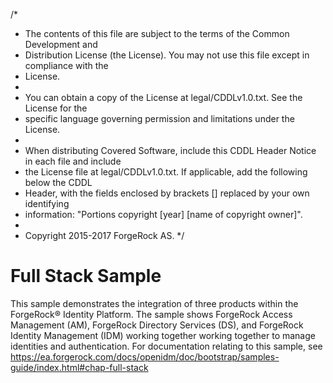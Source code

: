 /*
 * The contents of this file are subject to the terms of the Common Development and
 * Distribution License (the License). You may not use this file except in compliance with the
 * License.
 *
 * You can obtain a copy of the License at legal/CDDLv1.0.txt. See the License for the
 * specific language governing permission and limitations under the License.
 *
 * When distributing Covered Software, include this CDDL Header Notice in each file and include
 * the License file at legal/CDDLv1.0.txt. If applicable, add the following below the CDDL
 * Header, with the fields enclosed by brackets [] replaced by your own identifying
 * information: "Portions copyright [year] [name of copyright owner]".
 *
 * Copyright 2015-2017 ForgeRock AS.
 */

# Full Stack Sample

This sample demonstrates the integration of three products within the ForgeRock® Identity Platform.
The sample shows ForgeRock Access Management (AM), ForgeRock Directory Services (DS),
and ForgeRock Identity Management (IDM) working together working together to manage identities
and authentication. For documentation relating to this sample, see
https://ea.forgerock.com/docs/openidm/doc/bootstrap/samples-guide/index.html#chap-full-stack